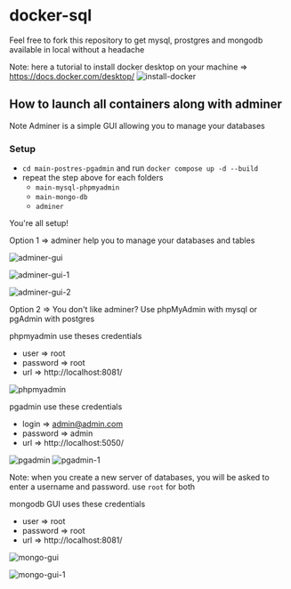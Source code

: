 # docker-sql

Feel free to fork this repository to get mysql, prostgres and mongodb available in local without a headache

Note: here a tutorial to install docker desktop on your machine => https://docs.docker.com/desktop/
![install-docker](https://github.com/user-attachments/assets/53a46350-976b-4c59-83e4-7ba41645af43)

## How to launch all containers along with adminer 
Note Adminer is a simple GUI allowing you to manage your databases 

### Setup

- `cd main-postres-pgadmin` and run `docker compose up -d --build`
- repeat the step above for each folders
  - `main-mysql-phpmyadmin`
  - `main-mongo-db`
  - `adminer`
 
You're all setup!

Option 1 => adminer help you to manage your databases and tables

![adminer-gui](https://github.com/user-attachments/assets/56f371af-c398-4b79-9fdd-8a6dce26e526)

![adminer-gui-1](https://github.com/user-attachments/assets/ad303df1-d86d-44cc-a0ce-688de31e5e15)

![adminer-gui-2](https://github.com/user-attachments/assets/9e94916a-d06a-477a-beb1-88bee2acff3f)

Option 2 => You don't like adminer? Use phpMyAdmin with mysql or pgAdmin with postgres

phpmyadmin use theses credentials 
- user => root
- password => root
- url => http://localhost:8081/

![phpmyadmin](https://github.com/user-attachments/assets/847ddb11-e512-4f91-a7ad-fda73740c7a6)

pgadmin use these credentials
- login => admin@admin.com
- password => admin
- url => http://localhost:5050/

![pgadmin](https://github.com/user-attachments/assets/e8169e21-2dd6-4ce4-947d-f94f3678b936)
![pgadmin-1](https://github.com/user-attachments/assets/527a42d3-ec86-429f-a3e9-7671a955a319)

Note: when you create a new server of databases, you will be asked to enter a username and password. use `root` for both

mongodb GUI uses these credentials 
- user => root
- password => root
- url => http://localhost:8081/

![mongo-gui](https://github.com/user-attachments/assets/18278a60-93b9-4aaf-b639-3f3120da4375)

![mongo-gui-1](https://github.com/user-attachments/assets/48a684b1-f928-4602-882c-2b690eeeb33c)






